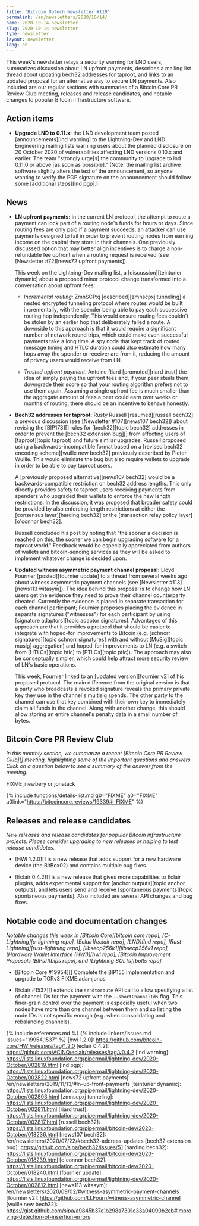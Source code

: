 ```yaml
---
title: 'Bitcoin Optech Newsletter #119'
permalink: /en/newsletters/2020/10/14/
name: 2020-10-14-newsletter
slug: 2020-10-14-newsletter
type: newsletter
layout: newsletter
lang: en
---
```

This week's newsletter relays a security warning for LND users,
summarizes discussion about LN upfront payments, describes a mailing
list thread about updating bech32 addresses for taproot, and links to an
updated proposal for an alternative way to secure LN payments.  Also
included are our regular sections with summaries of a Bitcoin Core PR
Review Club meeting, releases and release candidates, and notable
changes to popular Bitcoin infrastructure software.

## Action items

- **Upgrade LND to 0.11.x:** the LND development team posted
  [announcements][lnd warning] to the Lightning-Dev and LND Engineering
  mailing lists warning users about the planned disclosure on 20 October
  2020 of vulnerabilities affecting LND versions 0.10.x and earlier.
  The team "strongly urge[s] the community to upgrade to lnd 0.11.0 or
  above [as soon as possible]."  (Note: the mailing list archive
  software slightly alters the text of the announcement, so anyone
  wanting to verify the PGP signature on the announcement should follow
  some [additional steps][lnd pgp].)

## News

- **LN upfront payments:** in the current LN protocol, the attempt to
  route a payment can lock part of a routing node's funds for hours or
  days.  Since routing fees are only paid if a payment succeeds, an
  attacker can use payments designed to fail in order to prevent routing nodes
  from earning income on the capital they store in their channels.  One
  previously discussed option that may better align incentives is to
  charge a non-refundable fee upfront when a routing request is received
  (see [Newsletter #72][news72 upfront payments]).

    This week on the Lightning-Dev mailing list, a
    [discussion][teinturier dynamic] about a proposed minor protocol
    change transformed into a conversation about upfront fees:

    - *Incremental routing:* ZmnSCPxj [described][zmnscpxj tunneling]
      a nested encrypted tunneling protocol where routes would be
      built incrementally, with the spender being able to pay each
      successive routing hop independently.  This would ensure routing
      fees couldn't be stolen by an earlier hop that deliberately failed
      a route.  A downside to this approach is that it would require a
      significant number of network round trips, which could make even
      successful payments take a long time.  A spy node that kept track
      of routed message timing and HTLC duration could also
      estimate how many hops away the spender or receiver are
      from it, reducing the amount of privacy users would receive from
      LN.

    - *Trusted upfront payment:* Antoine Riard [promoted][riard trust]
      the idea of simply paying the upfront fees and, if your peer
      steals them, downgrade their score so that your routing
      algorithm prefers not to use them again.  Assuming a single
      upfront fee is much smaller than the aggregate amount of fees a
      peer could earn over weeks or months of routing, there should be
      an incentive to behave honestly.

- **Bech32 addresses for taproot:** Rusty Russell [resumed][russell
  bech32] a previous discussion (see [Newsletter #107][news107 bech32])
  about revising the [BIP173][] rules for [bech32][topic bech32]
  addresses in order to prevent the [bech32 extension bug][] from
  affecting users of [taproot][topic taproot] and future similar
  upgrades.  Russell proposed using a backwards-incompatible format
  based on a [revised bech32 encoding scheme][wuille new bech32]
  previously described by Pieter Wuille.  This would eliminate the bug
  but also require wallets to upgrade in order to be able to pay taproot
  users.

    A [previously proposed alternative][news107 bech32] would be a
    backwards-compatible restriction on bech32 address lengths.  This
    only directly provides safety to taproot users receiving payments
    from spenders who upgraded their wallets to enforce the new length
    restrictions.  In the discussion, it was proposed that broader
    safety could be provided by also enforcing length restrictions at
    either the [consensus layer][harding bech32] or the [transaction
    relay policy layer][o'connor bech32].

    Russell concluded his post by noting that "the sooner a decision is
    reached on this, the sooner we can begin upgrading software for a
    taproot world."  Feedback would be especially appreciated from
    authors of wallets and bitcoin-sending services as they will be
    asked to implement whatever change is decided upon.

- **Updated witness asymmetric payment channel proposal:** Lloyd
  Fournier [posted][fournier update] to a thread from several weeks ago
  about witness asymmetric payment channels (see [Newsletter
  #113][news113 witasym]).  The idea behind this proposal is to change
  how LN users get the evidence they need to prove their channel
  counterparty cheated.  Currently the evidence is placed in separate
  transaction for each channel participant; Fournier proposes placing
  the evidence in separate signatures ("witnesses") for each
  participant by using [signature adaptors][topic adaptor signatures].
  Advantages of this approach are that it provides a protocol that
  should be easier to integrate with hoped-for improvements to Bitcoin
  (e.g. [schnorr signatures][topic schnorr signatures] with and without
  [MuSig][topic musig] aggregation) and hoped-for improvements to LN
  (e.g. a switch from [HTLCs][topic htlc] to [PTLCs][topic ptlc]).  The approach
  may also be conceptually simpler, which could help attract more
  security review of LN's basic operations.

    This week, Fournier linked to an [updated version][fournier v2] of
    his proposed protocol.  The main difference from the original
    version is that a party who broadcasts a revoked signature reveals
    the primary private key they use in the channel's multisig spends.
    The other party to the channel can use that key combined with their
    own key to immediately claim all funds in the channel.  Along
    with another change, <!-- I think it also needs something like
    Russell's shachain; emailed Fournier 2020-10-11 to confirm --> this
    should allow storing an entire channel's penalty data in a small
    number of bytes.

## Bitcoin Core PR Review Club

*In this monthly section, we summarize a recent [Bitcoin Core PR Review Club][]
meeting, highlighting some of the important questions and answers.  Click on a
question below to see a summary of the answer from the meeting.*

FIXME:jnewbery or jonatack

{% include functions/details-list.md
  q0="FIXME"
  a0="FIXME"
  a0link="https://bitcoincore.reviews/19339#l-FIXME"
%}

## Releases and release candidates

*New releases and release candidates for popular Bitcoin infrastructure
projects.  Please consider upgrading to new releases or helping to test
release candidates.*

- [HWI 1.2.0][] is a new release that adds support for a new hardware
  device (the BitBox02) and contains multiple bug fixes.

- [Eclair 0.4.2][] is a new release that gives more capabilities to
  Eclair plugins, adds experimental support for [anchor outputs][topic
  anchor outputs], and lets users send and receive [spontaneous
  payments][topic spontaneous payments].  Also included are several API
  changes and bug fixes.

## Notable code and documentation changes

*Notable changes this week in [Bitcoin Core][bitcoin core repo],
[C-Lightning][c-lightning repo], [Eclair][eclair repo], [LND][lnd repo],
[Rust-Lightning][rust-lightning repo], [libsecp256k1][libsecp256k1 repo],
[Hardware Wallet Interface (HWI)][hwi repo], [Bitcoin Improvement Proposals
(BIPs)][bips repo], and [Lightning BOLTs][bolts repo].*

- [Bitcoin Core #19954][] Complete the BIP155 implementation and upgrade to TORv3  FIXME:adamjonas

- [Eclair #1537][] extends the `sendtoroute` API call to allow specifying a
  list of channel IDs for the payment with the `--shortChannelIds` flag. This
  finer-grain control over the payment is especially useful when two
  nodes have more than one channel between them and so listing the node
  IDs is not specific
  enough (e.g. when consolidating and rebalancing channels).

{% include references.md %}
{% include linkers/issues.md issues="19954,1537" %}
[hwi 1.2.0]: https://github.com/bitcoin-core/HWI/releases/tag/1.2.0
[eclair 0.4.2]: https://github.com/ACINQ/eclair/releases/tag/v0.4.2
[lnd warning]: https://lists.linuxfoundation.org/pipermail/lightning-dev/2020-October/002819.html
[lnd pgp]: https://lists.linuxfoundation.org/pipermail/lightning-dev/2020-October/002822.html
[news72 upfront payments]: /en/newsletters/2019/11/13/#ln-up-front-payments
[teinturier dynamic]: https://lists.linuxfoundation.org/pipermail/lightning-dev/2020-October/002803.html
[zmnscpxj tunneling]: https://lists.linuxfoundation.org/pipermail/lightning-dev/2020-October/002811.html
[riard trust]: https://lists.linuxfoundation.org/pipermail/lightning-dev/2020-October/002817.html
[russell bech32]: https://lists.linuxfoundation.org/pipermail/bitcoin-dev/2020-October/018236.html
[news107 bech32]: /en/newsletters/2020/07/22/#bech32-address-updates
[bech32 extension bug]: https://github.com/sipa/bech32/issues/51
[harding bech32]: https://lists.linuxfoundation.org/pipermail/bitcoin-dev/2020-October/018239.html
[o'connor bech32]: https://lists.linuxfoundation.org/pipermail/bitcoin-dev/2020-October/018240.html
[fournier update]: https://lists.linuxfoundation.org/pipermail/lightning-dev/2020-October/002812.html
[news113 witasym]: /en/newsletters/2020/09/02/#witness-asymmetric-payment-channels
[fournier v2]: https://github.com/LLFourn/witness-asymmetric-channel
[wuille new bech32]: https://gist.github.com/sipa/a9845b37c1b298a7301c33a04090b2eb#improving-detection-of-insertion-errors
